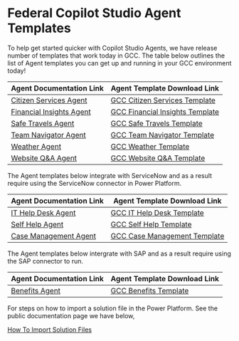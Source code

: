 # Federal Copilot Studio Agent Templates

To help get started quicker with Copilot Studio Agents, we have release number of templates that work today in GCC.  The table below outlines the list of Agent templates you can get up and running in your GCC environment today!

| Agent Documentation Link | Agent Template Download Link |
| ------------------------ | ---------------------------- |
| [Citizen Services Agent](https://learn.microsoft.com/en-us/microsoft-copilot-studio/template-citizen-services) | [GCC Citizen Services Template](files/CitizenServicesTemplate_1_0_0_1.zip) |
| [Financial Insights Agent](https://learn.microsoft.com/en-us/microsoft-copilot-studio/template-fin-insights) | [GCC Financial Insights Template](files/FinancialInsightsTemplate_1_0_0_1.zip) |
| [Safe Travels Agent](https://learn.microsoft.com/en-us/microsoft-copilot-studio/template-safe-travels) | [GCC Safe Travels Template](files/SafeTravelsTemplate_1_0_0_1.zip) |
| [Team Navigator Agent](https://learn.microsoft.com/en-us/microsoft-copilot-studio/template-org-navigator) | [GCC Team Navigator Template](files/TeamNavigatorTemplate_1_0_0_1.zip) |
| [Weather Agent](https://learn.microsoft.com/en-us/microsoft-copilot-studio/template-weather) | [GCC Weather Template](files/WeatherTemplate_1_0_0_1.zip) |
| [Website Q&A Agent](https://learn.microsoft.com/en-us/microsoft-copilot-studio/template-website-q-and-a) | [GCC Website Q&A Template](files/WebsiteQandATemplate_1_0_0_1.zip) |

The Agent templates below integrate with ServiceNow and as a result require using the ServiceNow connector in Power Platform.

| Agent Documentation Link | Agent Template Download Link |
| ------------------------ | ---------------------------- |
| [IT Help Desk Agent](https://learn.microsoft.com/en-us/microsoft-copilot-studio/template-it-helpdesk) | [GCC IT Help Desk Template](files/ITHelpdeskTemplate_1_0_0_1.zip) |
| [Self Help Agent](https://learn.microsoft.com/en-us/microsoft-copilot-studio/template-m365-ext-self-help) | [GCC Self Help Template](files/SelfHelpTemplate_1_0_0_1.zip) |
| [Case Management Agent](https://learn.microsoft.com/en-us/microsoft-copilot-studio/template-case-management) | [GCC Case Management Template](files/CaseManagementTemplate_1_0_0_1.zip) |

The Agent templates below intergrate with SAP and as a result require using the SAP connector to run.

| Agent Documentation Link | Agent Template Download Link |
| ------------------------ | ---------------------------- |
| [Benefits Agent](https://learn.microsoft.com/en-us/microsoft-copilot-studio/template-m365-ext-benefits) | [GCC Benefits Template](files/BenefitsTemplate_1_0_0_1.zip) |

For steps on how to import a solution file in the Power Platform.  See the public documentation page we have below,

[How To Import Solution Files](https://learn.microsoft.com/en-us/power-apps/maker/data-platform/import-update-export-solutions)